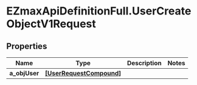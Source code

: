 # EZmaxApiDefinitionFull.UserCreateObjectV1Request

## Properties

Name | Type | Description | Notes
------------ | ------------- | ------------- | -------------
**a_objUser** | [**[UserRequestCompound]**](UserRequestCompound.md) |  | 


